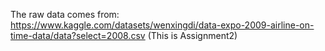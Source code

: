 The raw data comes from: https://www.kaggle.com/datasets/wenxingdi/data-expo-2009-airline-on-time-data/data?select=2008.csv
(This is Assignment2)
